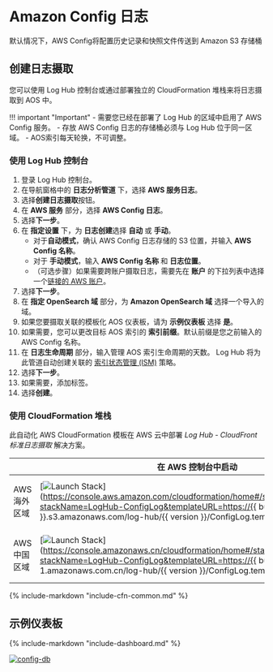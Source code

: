 # Amazon Config 日志
默认情况下，AWS Config将配置历史记录和快照文件传送到 Amazon S3 存储桶

## 创建日志摄取
您可以使用 Log Hub 控制台或通过部署独立的 CloudFormation 堆栈来将日志摄取到 AOS 中。

!!! important "Important"
    - 需要您已经在部署了 Log Hub 的区域中启用了 AWS Config 服务。
    - 存放 AWS Config 日志的存储桶必须与 Log Hub 位于同一区域。
    - AOS索引每天轮换，不可调整。

### 使用 Log Hub 控制台
1. 登录 Log Hub 控制台。
2. 在导航窗格中的 **日志分析管道** 下，选择 **AWS 服务日志**。
3. 选择**创建日志摄取**按钮。
4. 在 **AWS 服务** 部分，选择 **AWS Config 日志**。
5. 选择**下一步**。
6. 在 **指定设置** 下，为 **日志创建**选择 **自动** 或 **手动**。
    - 对于**自动模式**，确认 AWS Config 日志存储的 S3 位置，并输入 **AWS Config 名称**。
    - 对于 **手动模式**，输入 **AWS Config 名称** 和 **日志位置**。
    - （可选步骤）如果需要跨账户摄取日志，需要先在 **账户** 的下拉列表中选择一个[链接的 AWS 账户](../link-account/index.md)。
7. 选择**下一步**。
8. 在 **指定 OpenSearch 域** 部分，为 **Amazon OpenSearch 域** 选择一个导入的域。
9. 如果您要摄取关联的模板化 AOS 仪表板，请为 **示例仪表板** 选择 **是**。
10. 如果需要，您可以更改目标 AOS 索引的 **索引前缀**。默认前缀是您之前输入的 AWS Config 名称。
11. 在 **日志生命周期** 部分，输入管理 AOS 索引生命周期的天数。 Log Hub 将为此管道自动创建关联的 [索引状态管理 (ISM)](https://opensearch.org/docs/latest/im-plugin/ism/index/) 策略。
12. 选择**下一步**。
13. 如果需要，添加标签。
14. 选择**创建**。

### 使用 CloudFormation 堆栈
此自动化 AWS CloudFormation 模板在 AWS 云中部署 *Log Hub - CloudFront 标准日志摄取* 解决方案。

|                      | 在 AWS 控制台中启动                                      | 下载模板                                           |
| -------------------- | ------------------------------------------------------------ | ------------------------------------------------------------ |
| AWS 海外区域 | [![Launch Stack](../../images/launch-stack.png)](https://console.aws.amazon.com/cloudformation/home#/stacks/create/template?stackName=LogHub-ConfigLog&templateURL=https://{{ bucket }}.s3.amazonaws.com/log-hub/{{ version }}/ConfigLog.template){target=_blank} | [Template](https://{{ bucket }}.s3.amazonaws.com/log-hub/{{ version }}/ConfigLog.template) |
| AWS 中国区域 | [![Launch Stack](../../images/launch-stack.png)](https://console.amazonaws.cn/cloudformation/home#/stacks/create/template?stackName=LogHub-ConfigLog&templateURL=https://{{ bucket }}.s3.cn-north-1.amazonaws.com.cn/log-hub/{{ version }}/ConfigLog.template){target=_blank} | [Template](https://{{ bucket }}.s3.cn-north-1.amazonaws.com.cn/log-hub/{{ version }}/ConfigLog.template) |

{%
include-markdown "include-cfn-common.md"
%}

##  示例仪表板
{%
include-markdown "include-dashboard.md"
%}

[![config-db]][config-db]


[config-db]: ../../images/dashboards/config-db.png